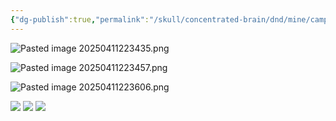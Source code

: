 ```yaml
---
{"dg-publish":true,"permalink":"/skull/concentrated-brain/dnd/mine/campaigns/starfall/events/weekday/0-moon-day/cryptic/","tags":["Tagless"],"noteIcon":""}
---
```


<!--⚠️Imgur upload failed, check dev console-->
![Pasted image 20250411223435.png](/img/user/images/Pasted%20image%2020250411223435.png)
<!--⚠️Imgur upload failed, check dev console-->
![Pasted image 20250411223457.png](/img/user/images/Pasted%20image%2020250411223457.png)
<!--⚠️Imgur upload failed, check dev console-->
![Pasted image 20250411223606.png](/img/user/images/Pasted%20image%2020250411223606.png)

![](https://i.imgur.com/OYKt9rv.png)
![](https://i.imgur.com/YhuLx7d.png)
![](https://i.imgur.com/gXO7st8.png)
